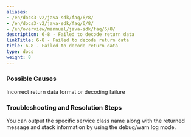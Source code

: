 ```yaml
---
aliases:
- /en/docs3-v2/java-sdk/faq/6/8/
- /en/docs3-v2/java-sdk/faq/6/8/
- /en/overview/mannual/java-sdk/faq/6/8/
description: 6-8 - Failed to decode return data
linkTitle: 6-8 - Failed to decode return data
title: 6-8 - Failed to decode return data
type: docs
weight: 8
---
```




### Possible Causes

Incorrect return data format or decoding failure

### Troubleshooting and Resolution Steps

You can output the specific service class name along with the returned message and stack information by using the debug/warn log mode.

